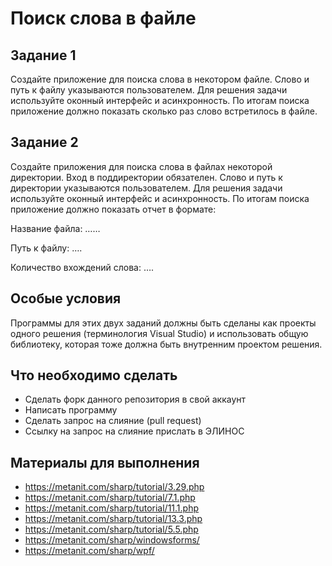 # Поиск слова в файле
## Задание 1
Создайте приложение для поиска слова в некотором файле. Слово и путь к файлу указываются пользователем. Для решения задачи используйте оконный интерфейс и асинхронность. По итогам поиска приложение должно показать сколько раз слово встретилось в файле.

## Задание 2
Создайте приложения для поиска слова в файлах некоторой директории. Вход в поддиректории обязателен. Слово и путь к директории указываются пользователем. Для решения задачи используйте оконный интерфейс и асинхронность.
По итогам поиска приложение должно показать отчет в формате:

  Название файла: ……
  
  Путь к файлу: ….
  
  Количество вхождений слова: ….
  
## Особые условия
Программы для этих двух заданий должны быть сделаны как проекты одного решения (терминология Visual Studio) и использовать общую библиотеку, которая тоже должна быть внутренним проектом решения.

## Что необходимо сделать
- Сделать форк данного репозитория в свой аккаунт
- Написать программу
- Сделать запрос на слияние (pull request)
- Ссылку на запрос на слияние прислать в ЭЛИНОС

## Материалы для выполнения
- https://metanit.com/sharp/tutorial/3.29.php
- https://metanit.com/sharp/tutorial/7.1.php
- https://metanit.com/sharp/tutorial/11.1.php
- https://metanit.com/sharp/tutorial/13.3.php
- https://metanit.com/sharp/tutorial/5.5.php
- https://metanit.com/sharp/windowsforms/
- https://metanit.com/sharp/wpf/
